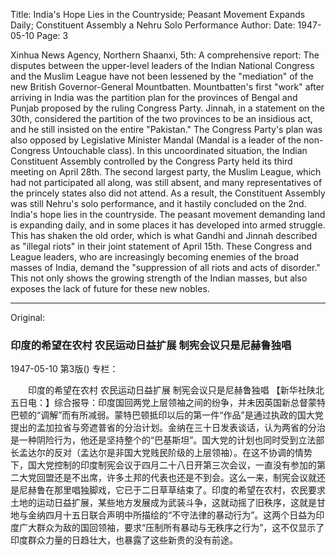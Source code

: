 Title: India's Hope Lies in the Countryside; Peasant Movement Expands Daily; Constituent Assembly a Nehru Solo Performance
Author:
Date: 1947-05-10
Page: 3

Xinhua News Agency, Northern Shaanxi, 5th: A comprehensive report: The disputes between the upper-level leaders of the Indian National Congress and the Muslim League have not been lessened by the "mediation" of the new British Governor-General Mountbatten. Mountbatten's first "work" after arriving in India was the partition plan for the provinces of Bengal and Punjab proposed by the ruling Congress Party. Jinnah, in a statement on the 30th, considered the partition of the two provinces to be an insidious act, and he still insisted on the entire "Pakistan." The Congress Party's plan was also opposed by Legislative Minister Mandal (Mandal is a leader of the non-Congress Untouchable class). In this uncoordinated situation, the Indian Constituent Assembly controlled by the Congress Party held its third meeting on April 28th. The second largest party, the Muslim League, which had not participated all along, was still absent, and many representatives of the princely states also did not attend. As a result, the Constituent Assembly was still Nehru's solo performance, and it hastily concluded on the 2nd. India's hope lies in the countryside. The peasant movement demanding land is expanding daily, and in some places it has developed into armed struggle. This has shaken the old order, which is what Gandhi and Jinnah described as "illegal riots" in their joint statement of April 15th. These Congress and League leaders, who are increasingly becoming enemies of the broad masses of India, demand the "suppression of all riots and acts of disorder." This not only shows the growing strength of the Indian masses, but also exposes the lack of future for these new nobles.



<hr /> 

Original: 


### 印度的希望在农村  农民运动日益扩展  制宪会议只是尼赫鲁独唱

1947-05-10
第3版()
专栏：

　　印度的希望在农村
    农民运动日益扩展
    制宪会议只是尼赫鲁独唱
    【新华社陕北五日电：】综合报导：印度国回两党上层领袖之间的纷争，并未因英国新总督蒙特巴顿的“调解”而有所减弱。蒙特巴顿抵印以后的第一件“作品”是通过执政的国大党提出的孟加拉省与旁遮普省的分治计划。金纳在三十日发表谈话，认为两省的分治是一种阴险行为，他还是坚持整个的“巴基斯坦”。国大党的计划也同时受到立法部长孟达尔的反对（孟达尔是非国大党贱民阶级的上层领袖）。在这不协调的情势下，国大党控制的印度制宪会议于四月二十八日开第三次会议，一直没有参加的第二大党回盟还是不出席，许多土邦的代表也还是不到会。这么一来，制宪会议就还是尼赫鲁在那里唱独脚戏，它已于二日草草结束了。印度的希望在农村，农民要求土地的运动日益扩展，某些地方发展成为武装斗争，这就动摇了旧秩序，这就是甘地与金纳四月十五日联合声明中所描绘的“不守法律的暴动行为”。这两个日益为印度广大群众为敌的国回领袖，要求“压制所有暴动与无秩序之行为”，这不仅显示了印度群众力量的日趋壮大，也暴露了这些新贵的没有前途。
